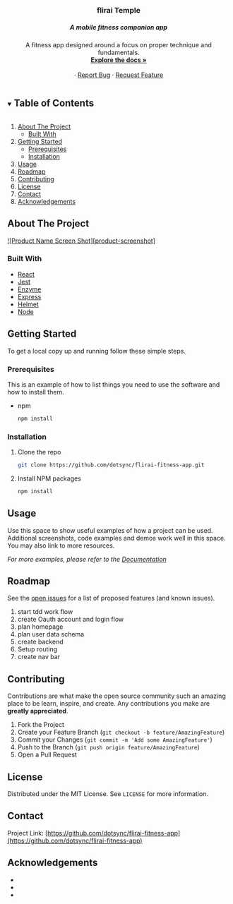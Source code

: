 <br />
<p align="center">
  <h3 align="center">flirai Temple</h3>
  <h5 align="center">A mobile fitness companion app</h5>

  <p align="center">
    A fitness app designed around a focus on proper technique and fundamentals.
    <br />
    <a href="https://github.com/dotsync/flirai-fitness-app"><strong>Explore the docs »</strong></a>
    <br />
    <br />
    ·
    <a href="https://github.com/dotsync/flirai-fitness-app/issues">Report Bug</a>
    ·
    <a href="https://github.com/dotsync/flirai-fitness-app/issues">Request Feature</a>
  </p>
</p>



<!-- TABLE OF CONTENTS -->
<details open="open">
  <summary><h2 style="display: inline-block">Table of Contents</h2></summary>
  <ol>
    <li>
      <a href="#about-the-project">About The Project</a>
      <ul>
        <li><a href="#built-with">Built With</a></li>
      </ul>
    </li>
    <li>
      <a href="#getting-started">Getting Started</a>
      <ul>
        <li><a href="#prerequisites">Prerequisites</a></li>
        <li><a href="#installation">Installation</a></li>
      </ul>
    </li>
    <li><a href="#usage">Usage</a></li>
    <li><a href="#roadmap">Roadmap</a></li>
    <li><a href="#contributing">Contributing</a></li>
    <li><a href="#license">License</a></li>
    <li><a href="#contact">Contact</a></li>
    <li><a href="#acknowledgements">Acknowledgements</a></li>
  </ol>
</details>



<!-- ABOUT THE PROJECT -->
## About The Project

[![Product Name Screen Shot][product-screenshot]](https://example.com)

### Built With

* [React](https://reactjs.org/docs/getting-started.html)
* [Jest](https://jestjs.io/docs/en/tutorial-react)
* [Enzyme](https://enzymejs.github.io/enzyme)
* [Express](https://expressjs.com/en/4x/api.html)
* [Helmet](https://www.npmjs.com/package/helmet)
* [Node](https://nodejs.org/en/docs/)

<!-- GETTING STARTED -->
## Getting Started

To get a local copy up and running follow these simple steps.

### Prerequisites

This is an example of how to list things you need to use the software and how to install them.
* npm
  ```sh
  npm install
  ```

### Installation

1. Clone the repo
   ```sh
   git clone https://github.com/dotsync/flirai-fitness-app.git
   ```
2. Install NPM packages
   ```sh
   npm install
   ```



<!-- USAGE EXAMPLES -->
## Usage

Use this space to show useful examples of how a project can be used. Additional screenshots, code examples and demos work well in this space. You may also link to more resources.

_For more examples, please refer to the [Documentation](https://example.com)_



<!-- ROADMAP -->
## Roadmap

See the [open issues](https://github.com/dotsync/flirai-fitness-app/issues) for a list of proposed features (and known issues).

1. start tdd work flow
2. create Oauth account and login flow
3. plan homepage
4. plan user data schema
5. create backend
6. Setup routing
7. create nav bar



<!-- CONTRIBUTING -->
## Contributing

Contributions are what make the open source community such an amazing place to be learn, inspire, and create. Any contributions you make are **greatly appreciated**.

1. Fork the Project
2. Create your Feature Branch (`git checkout -b feature/AmazingFeature`)
3. Commit your Changes (`git commit -m 'Add some AmazingFeature'`)
4. Push to the Branch (`git push origin feature/AmazingFeature`)
5. Open a Pull Request



<!-- LICENSE -->
## License

Distributed under the MIT License. See `LICENSE` for more information.



<!-- CONTACT -->
## Contact

Project Link: [https://github.com/dotsync/flirai-fitness-app](https://github.com/dotsync/flirai-fitness-app)



<!-- ACKNOWLEDGEMENTS -->
## Acknowledgements

* []()
* []()
* []()


